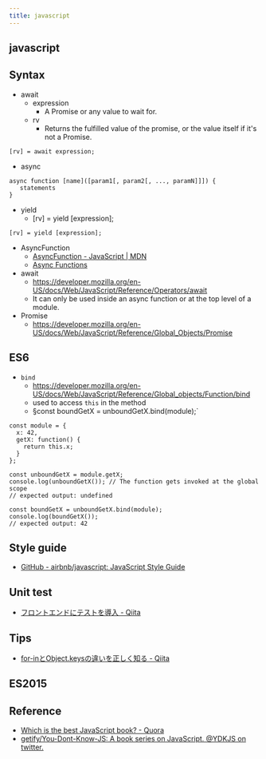```yaml
---
title: javascript
---
```


## javascript

## Syntax

* await
    * expression
        * A Promise or any value to wait for.
    * rv
        * Returns the fulfilled value of the promise, or the value itself if it's not a Promise.

```
[rv] = await expression;
```

* async


```
async function [name]([param1[, param2[, ..., paramN]]]) {
   statements
}
```

* yield
    * [rv] = yield [expression];

```
[rv] = yield [expression];
```


* AsyncFunction
    * [AsyncFunction - JavaScript | MDN](https://developer.mozilla.org/en-US/docs/Web/JavaScript/Reference/Global_Objects/AsyncFunction)
    * [Async Functions](https://tc39.github.io/ecmascript-asyncawait/)
* await
    * https://developer.mozilla.org/en-US/docs/Web/JavaScript/Reference/Operators/await
    * It can only be used inside an async function or at the top level of a module.
* Promise
    * https://developer.mozilla.org/en-US/docs/Web/JavaScript/Reference/Global_Objects/Promise


## ES6

- `bind`
    - https://developer.mozilla.org/en-US/docs/Web/JavaScript/Reference/Global_objects/Function/bind
    - used to access `this` in the method
    - §const boundGetX = unboundGetX.bind(module);`

```
const module = {
  x: 42,
  getX: function() {
    return this.x;
  }
};

const unboundGetX = module.getX;
console.log(unboundGetX()); // The function gets invoked at the global scope
// expected output: undefined

const boundGetX = unboundGetX.bind(module);
console.log(boundGetX());
// expected output: 42
```

## Style guide
* [GitHub - airbnb/javascript: JavaScript Style Guide](https://github.com/airbnb/javascript)


## Unit test
* [フロントエンドにテストを導入 - Qiita](http://qiita.com/howdy39/items/cdd5b252096f5a2fa438)


## Tips
* [for-inとObject.keysの違いを正しく知る - Qiita](http://qiita.com/cocottejs/items/66eef8fef22c0082a15f)


## ES2015


## Reference
* [Which is the best JavaScript book? \- Quora](https://www.quora.com/Which-is-the-best-JavaScript-book) 
* [getify/You\-Dont\-Know\-JS: A book series on JavaScript\. @YDKJS on twitter\.](https://github.com/getify/You-Dont-Know-JS)
